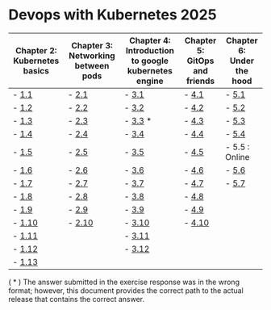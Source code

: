 # Devops with Kubernetes 2025

| Chapter 2: Kubernetes basics                                                                  | Chapter 3: Networking between pods                                                          | Chapter 4: Introduction to google kubernetes engine                                           | Chapter 5: GitOps and friends                                                               | Chapter 6: Under the hood                                                                                              |
|-----------------------------------------------------------------------------------------------|---------------------------------------------------------------------------------------------|-----------------------------------------------------------------------------------------------|---------------------------------------------------------------------------------------------|------------------------------------------------------------------------------------------------------------------------|
| - [1.1](https://github.com/PacoZG/devops-with-kubernetes-2025/tree/1.1/log_output)            | - [2.1](https://github.com/PacoZG/devops-with-kubernetes-2025/tree/2.1/pingpong-log-output) | - [3.1](https://github.com/PacoZG/devops-with-kubernetes-2025/tree/3.1/pingpong-log-output)   | - [4.1](https://github.com/PacoZG/devops-with-kubernetes-2025/tree/4.1/pingpong-log-output) | - [5.1](https://github.com/PacoZG/devops-with-kubernetes-2025/tree/5.1/Chapter_6/5_01_Diy_Crd-and-controller)          |
| - [1.2](https://github.com/PacoZG/devops-with-kubernetes-2025/tree/1.2/project)               | - [2.2](https://github.com/PacoZG/devops-with-kubernetes-2025/tree/2.2/project)             | - [3.2](https://github.com/PacoZG/devops-with-kubernetes-2025/tree/3.2/pingpong-log-output)   | - [4.2](https://github.com/PacoZG/devops-with-kubernetes-2025/tree/4.2/project)             | - [5.2](https://github.com/PacoZG/devops-with-kubernetes-2025/tree/5.2/Chapter_6/5_02_Istion_mesh)                     |
| - [1.3](https://github.com/PacoZG/devops-with-kubernetes-2025/tree/1.3/log_output)            | - [2.3](https://github.com/PacoZG/devops-with-kubernetes-2025/tree/2.3/pingpong-log-output) | - [3.3](https://github.com/PacoZG/devops-with-kubernetes-2025/tree/3.3/pingpong-log-output) * | - [4.3](https://github.com/PacoZG/devops-with-kubernetes-2025/tree/4.3/project)             | - [5.3](https://github.com/PacoZG/devops-with-kubernetes-2025/tree/5.3/Chapter_6/5_03_log-app-service-mesh)            |
| - [1.4](https://github.com/PacoZG/devops-with-kubernetes-2025/tree/1.4/project)               | - [2.4](https://github.com/PacoZG/devops-with-kubernetes-2025/tree/2.4/project)             | - [3.4](https://github.com/PacoZG/devops-with-kubernetes-2025/tree/3.4/pingpong-log-output)   | - [4.4](https://github.com/PacoZG/devops-with-kubernetes-2025/tree/4.4/pingpong-log-output) | - [5.4](https://github.com/PacoZG/devops-with-kubernetes-2025/tree/5.4/Chapter_6/5_04_wikipedie-with-init-and-sidecar) |
| - [1.5](https://github.com/PacoZG/devops-with-kubernetes-2025/tree/1.5/project)               | - [2.5](https://github.com/PacoZG/devops-with-kubernetes-2025/tree/2.5/pingpong-log-output) | - [3.5](https://github.com/PacoZG/devops-with-kubernetes-2025/tree/3.5/project)               | - [4.5](https://github.com/PacoZG/devops-with-kubernetes-2025/tree/4.5/project)             | - 5.5 : Online                                                                                                         |
| - [1.6](https://github.com/PacoZG/devops-with-kubernetes-2025/tree/1.6/project)               | - [2.6](https://github.com/PacoZG/devops-with-kubernetes-2025/tree/2.6/project)             | - [3.6](https://github.com/PacoZG/devops-with-kubernetes-2025/tree/3.6/project)               | - [4.6](https://github.com/PacoZG/devops-with-kubernetes-2025/tree/4.6/project)             | - [5.6](https://github.com/PacoZG/devops-with-kubernetes-2025/tree/5.6/Chapter_6/5_06_Trying-serverless)               |
| - [1.7](https://github.com/PacoZG/devops-with-kubernetes-2025/tree/1.7/log_output)            | - [2.7](https://github.com/PacoZG/devops-with-kubernetes-2025/tree/2.7/pingpong-log-output) | - [3.7](https://github.com/PacoZG/devops-with-kubernetes-2025/tree/3.7/project)               | - [4.7](https://github.com/PacoZG/devops-with-kubernetes-2025/tree/4.7/pingpong-log-output) | - [5.7](https://github.com/PacoZG/devops-with-kubernetes-2025/tree/5.7/Chapter_6/5_07_Deploy-to-serverless)            |
| - [1.8](https://github.com/PacoZG/devops-with-kubernetes-2025/tree/1.8/project)               | - [2.8](https://github.com/PacoZG/devops-with-kubernetes-2025/tree/2.8/project)             | - [3.8](https://github.com/PacoZG/devops-with-kubernetes-2025/tree/3.8/project)               | - [4.8](https://github.com/PacoZG/devops-with-kubernetes-2025/tree/4.8/project)             |
| - [1.9](https://github.com/PacoZG/devops-with-kubernetes-2025/tree/1.9/pingpong-log-output)   | - [2.9](https://github.com/PacoZG/devops-with-kubernetes-2025/tree/2.9/project)             | - [3.9](https://github.com/PacoZG/devops-with-kubernetes-2025/tree/3.9/project)               | - [4.9](https://github.com/PacoZG/devops-with-kubernetes-2025/tree/4.9/project)             |
| - [1.10](https://github.com/PacoZG/devops-with-kubernetes-2025/tree/1.10/pingpong-log-output) | - [2.10](https://github.com/PacoZG/devops-with-kubernetes-2025/tree/2.10/project)           | - [3.10](https://github.com/PacoZG/devops-with-kubernetes-2025/tree/3.10/project)             | - [4.10](https://github.com/PacoZG/devops-with-kubernetes-2025/tree/4.10/project)           |
| - [1.11](https://github.com/PacoZG/devops-with-kubernetes-2025/tree/1.11/pingpong-log-output) |                                                                                             | - [3.11](https://github.com/PacoZG/devops-with-kubernetes-2025/tree/3.11/project)             |
| - [1.12](https://github.com/PacoZG/devops-with-kubernetes-2025/tree/1.12/project)             |                                                                                             | - [3.12](https://github.com/PacoZG/devops-with-kubernetes-2025/tree/3.12/project)             |
| - [1.13](https://github.com/PacoZG/devops-with-kubernetes-2025/tree/1.13/project)             |

( * ) The answer submitted in the exercise response was in the wrong format;
however, this document provides the correct path to the actual release that
contains the correct answer.
